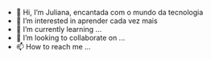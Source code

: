 - 👋 Hi, I’m Juliana, encantada com o mundo da tecnologia
- 👀 I’m interested in aprender cada vez mais
- 🌱 I’m currently learning ...
- 💞️ I’m looking to collaborate on ...
- 📫 How to reach me ...

<!---
ju1987/ju1987 is a ✨ special ✨ repository because its `README.md` (this file) appears on your GitHub profile.
You can click the Preview link to take a look at your changes.
--->
